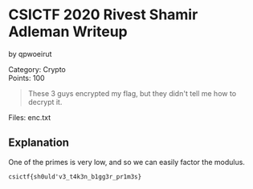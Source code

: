 # CSICTF 2020 Rivest Shamir Adleman Writeup
by qpwoeirut

Category: Crypto<br>
Points: 100
> These 3 guys encrypted my flag, but they didn't tell me how to decrypt it.

Files: enc.txt

## Explanation
One of the primes is very low, and so we can easily factor the modulus.

`csictf{sh0uld'v3_t4k3n_b1gg3r_pr1m3s}`
